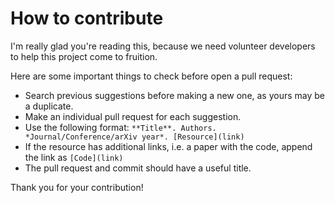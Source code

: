# How to contribute

I'm really glad you're reading this, because we need volunteer developers to help this project come to fruition.

Here are some important things to check before open a pull request:

- Search previous suggestions before making a new one, as yours may be a duplicate.
- Make an individual pull request for each suggestion.
- Use the following format: `**Title**. Authors. *Journal/Conference/arXiv year*. [Resource](link)`
- If the resource has additional links, i.e. a paper with the code, append the link as `[Code](link)`
- The pull request and commit should have a useful title.

Thank you for your contribution!
